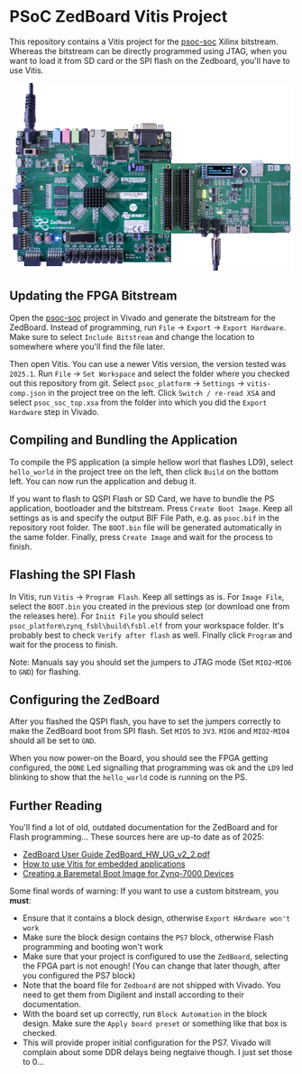 # PSoC ZedBoard Vitis Project

This repository contains a Vitis project for the [psoc-soc](https://github.com/kit-kch/psoc-soc) Xilinx bitstream.
Whereas the bitstream can be directly programmed using JTAG, when you want to load it from SD card or the SPI flash on the Zedboard, you'll have to use Vitis.

![Zedboard with PSoC FMC PCB](zedboard_psoc.jpg)

## Updating the FPGA Bitstream

Open the [psoc-soc](https://github.com/kit-kch/psoc-soc) project in Vivado and generate the bitstream for the ZedBoard.
Instead of programming, run `File` → `Export` → `Export Hardware`.
Make sure to select `Include Bitstream` and change the location to somewhere where you'll find the file later.

Then open Vitis.
You can use a newer Vitis version, the version tested was `2025.1`.
Run `File` → `Set Workspace` and select the folder where you checked out this repository from git.
Select `psoc_platform` → `Settings` → `vitis-comp.json` in the project tree on the left.
Click `Switch / re-read XSA` and select `psoc_soc_top.xsa` from the folder into which you did the `Export Hardware` step in Vivado.

## Compiling and Bundling the Application

To compile the PS application (a simple hellow worl that flashes LD9), select `hello_world` in the project tree on the left, then click `Build` on the bottom left.
You can now run the application and debug it.

If you want to flash to QSPI Flash or SD Card, we have to bundle the PS application, bootloader and the bitstream.
Press `Create Boot Image`.
Keep all settings as is and specify the output BIF File Path, e.g. as `psoc.bif` in the repository root folder.
The `BOOT.bin` file will be generated automatically in the same folder.
Finally, press `Create Image` and wait for the process to finish.

## Flashing the SPI Flash

In Vitis, run `Vitis` → `Program Flash`.
Keep all settings as is.
For `Image File`, select the `BOOT.bin` you created in the previous step (or download one from the releases here).
For `Iniit File` you should select `psoc_platform\zynq_fsbl\build\fsbl.elf` from your workspace folder.
It's probably best to check `Verify after flash` as well.
Finally click `Program` and wait for the process to finish.

Note: Manuals say you should set the jumpers to JTAG mode (Set `MIO2`-`MIO6` to `GND`) for flashing.

## Configuring the ZedBoard

After you flashed the QSPI flash, you have to set the jumpers correctly to make the ZedBoard boot from SPI flash.
Set `MIO5` to `3V3`. `MIO6` and `MIO2`-`MIO4` should all be set to `GND`.

When you now power-on the Board, you should see the FPGA getting configured, the `DONE` Led signalling that programming was ok and the `LD9` led blinking to show that the `hello_world` code is running on the PS.

## Further Reading

You'll find a lot of old, outdated documentation for the ZedBoard and for Flash programming...
These sources here are up-to date as of 2025:

* [ZedBoard User Guide ZedBoard_HW_UG_v2_2.pdf](https://files.digilent.com/resources/programmable-logic/zedboard/ZedBoard_HW_UG_v2_2.pdf)
* [How to use Vitis for embedded applications](https://www.adiuvoengineering.com/post/microzed-chronicles-introducing-vitis-unified-ide)
* [Creating a Baremetal Boot Image for Zynq-7000 Devices](https://digilent.com/reference/programmable-logic/guides/zynq-baremetal-boot)

Some final words of warning: If you want to use a custom bitstream, you **must**:
* Ensure that it contains a block design, otherwise `Export HArdware won't work`
* Make sure the block design contains the `PS7` block, otherwise Flash programming and booting won't work
* Make sure that your project is configured to use the `ZedBoard`, selecting the FPGA part is not enough! (You can change that later though, after you configured the PS7 block)
* Note that the board file for `Zedboard` are not shipped with Vivado. You need to get them from Digilent and install according to their documentation.
* With the board set up correctly, run `Block Automation` in the block design. Make sure the `Apply board preset` or something like that box is checked.
* This will provide proper initial configuration for the PS7. Vivado will complain about some DDR delays being negtaive though. I just set those to 0...
